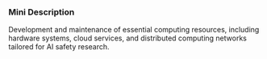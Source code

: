 ### Mini Description

Development and maintenance of essential computing resources, including hardware systems, cloud services, and distributed computing networks tailored for AI safety research.
